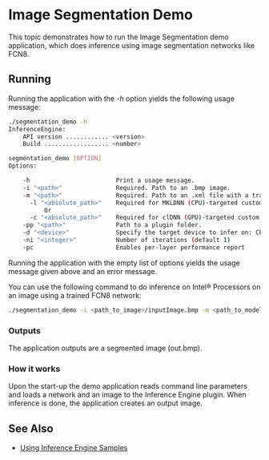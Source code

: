 # Image Segmentation Demo

This topic demonstrates how to run the Image Segmentation demo application, which does inference using image
segmentation networks like FCN8.

## Running

Running the application with the <i>-h</i> option yields the following usage message:
```sh
./segmentation_demo -h
InferenceEngine: 
    API version ............ <version>
    Build .................. <number>

segmentation_demo [OPTION]
Options:

    -h                        Print a usage message.
    -i "<path>"               Required. Path to an .bmp image.
    -m "<path>"               Required. Path to an .xml file with a trained model.
      -l "<absolute_path>"    Required for MKLDNN (CPU)-targeted custom layers. Absolute path to a shared library with the kernels impl.
          Or
      -c "<absolute_path>"    Required for clDNN (GPU)-targeted custom kernels. Absolute path to the xml file with the kernels desc.
    -pp "<path>"              Path to a plugin folder.
    -d "<device>"             Specify the target device to infer on: CPU, GPU, FPGA or MYRIAD is acceptable. The demo will look for a suitable plugin for a specified device (CPU by default).
    -ni "<integer>"           Number of iterations (default 1)
    -pc                       Enables per-layer performance report
```

Running the application with the empty list of options yields the usage message given above and an error message.

You can use the following command to do inference on Intel&reg; Processors on an image using a trained FCN8 network:
```sh
./segmentation_demo -i <path_to_image>/inputImage.bmp -m <path_to_model>/fcn8.xml
```

### Outputs

The application outputs are a segmented image (out.bmp).

### How it works

Upon the start-up the demo application reads command line parameters and loads a network and an image to the
Inference Engine plugin. When inference is done, the application creates an output image.

## See Also 
* [Using Inference Engine Samples](./docs/Inference_Engine_Developer_Guide/Samples_Overview.md)
